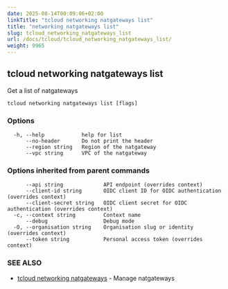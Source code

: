 ```yaml
---
date: 2025-08-14T00:09:06+02:00
linkTitle: "tcloud networking natgateways list"
title: "networking natgateways list"
slug: tcloud_networking_natgateways_list
url: /docs/tcloud/tcloud_networking_natgateways_list/
weight: 9965
---
```

## tcloud networking natgateways list

Get a list of natgateways

```
tcloud networking natgateways list [flags]
```

### Options

```
  -h, --help            help for list
      --no-header       Do not print the header
      --region string   Region of the natgateway
      --vpc string      VPC of the natgateway
```

### Options inherited from parent commands

```
      --api string             API endpoint (overrides context)
      --client-id string       OIDC client ID for OIDC authentication (overrides context)
      --client-secret string   OIDC client secret for OIDC authentication (overrides context)
  -c, --context string         Context name
      --debug                  Debug mode
  -O, --organisation string    Organisation slug or identity (overrides context)
      --token string           Personal access token (overrides context)
```

### SEE ALSO

* [tcloud networking natgateways](/docs/tcloud/tcloud_networking_natgateways/)	 - Manage natgateways

